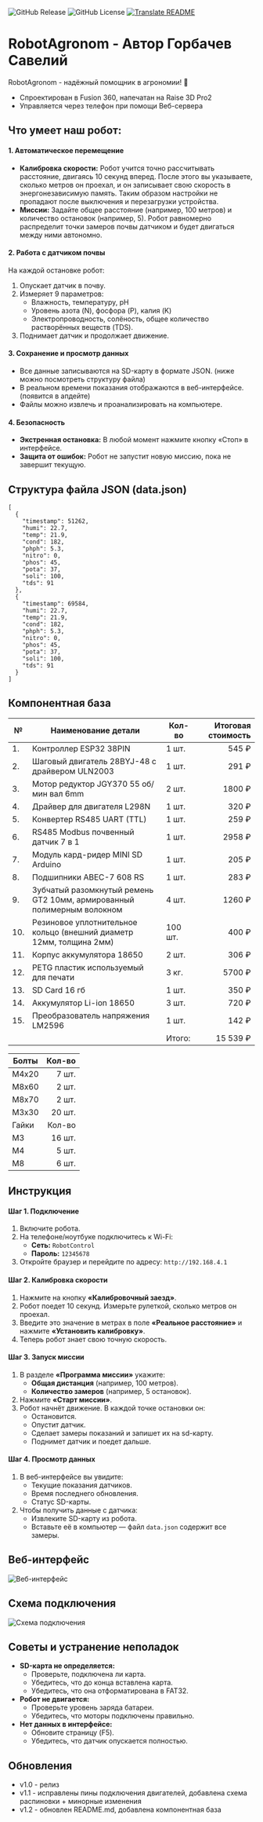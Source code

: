 ![GitHub Release](https://img.shields.io/github/v/release/Mistyowl/RobotAgronom)
![GitHub License](https://img.shields.io/github/license/Mistyowl/RobotAgronom)
[![Translate README](https://img.shields.io/badge/README-ENGLISH-blueviolet.svg)](README_EN.md) 



# RobotAgronom - Автор Горбачев Савелий
RobotAgronom - надёжный помощник в агрономии! 🌱
- Спроектирован в Fusion 360, напечатан на Raise 3D Pro2
- Управляется через телефон при помощи Веб-сервера

## Что умеет наш робот:
#### 1. Автоматическое перемещение
- **Калибровка скорости:** Робот учится точно рассчитывать расстояние, двигаясь 10 секунд вперед. После этого вы указываете, сколько метров он проехал, и он записывает свою скорость в энергонезависимую память. Таким образом настройки не пропадают после выключения и перезагрузки устройства.
- **Миссии:** Задайте общее расстояние (например, 100 метров) и количество остановок (например, 5). Робот равномерно распределит точки замеров почвы датчиком и будет двигаться между ними автономно.
#### 2. Работа с датчиком почвы
На каждой остановке робот:
1. Опускает датчик в почву.
2. Измеряет 9 параметров:
    - Влажность, температуру, pH
    - Уровень азота (N), фосфора (P), калия (K)
    - Электропроводность, солёность, общее количество растворённых веществ (TDS).
3. Поднимает датчик и продолжает движение.
#### 3. Сохранение и просмотр данных
- Все данные записываются на SD-карту в формате JSON. (ниже можно посмотреть структуру файла)
- В реальном времени показания отображаются в веб-интерфейсе. (появится в апдейте)
- Файлы можно извлечь и проанализировать на компьютере.
#### 4. Безопасность
- **Экстренная остановка:** В любой момент нажмите кнопку «Стоп» в интерфейсе.
- **Защита от ошибок:** Робот не запустит новую миссию, пока не завершит текущую.

## Структура файла JSON (data.json)
```
[
  {
    "timestamp": 51262,
    "humi": 22.7,
    "temp": 21.9,
    "cond": 182,
    "phph": 5.3,
    "nitro": 0,
    "phos": 45,
    "pota": 37,
    "soli": 100,
    "tds": 91
  },
  {
    "timestamp": 69584,
    "humi": 22.7,
    "temp": 21.9,
    "cond": 182,
    "phph": 5.3,
    "nitro": 0,
    "phos": 45,
    "pota": 37,
    "soli": 100,
    "tds": 91
  }
]
```

## Компонентная база
| № | Наименование детали | Кол-во | Итоговая стоимость |
| - | ------------------- | ------ | ------------------: |
| 1. | Контроллер ESP32 38PIN | 1 шт. | 545 ₽ |
| 2. | Шаговый двигатель 28BYJ-48 с драйвером ULN2003 | 1 шт. | 291 ₽ |
| 3. | Мотор редуктор JGY370 55 об/мин вал 6mm | 2 шт. | 1800 ₽ |
| 4. | Драйвер для двигателя L298N | 1 шт. | 320 ₽ |
| 5. | Конвертер RS485 UART (TTL) | 1 шт. | 259 ₽ |
| 6. | RS485 Modbus почвенный датчик 7 в 1 | 1 шт. | 2958 ₽ |
| 7. | Модуль кард-ридер MINI SD Arduino | 1 шт. | 205 ₽ |
| 8. | Подшипники АВЕС-7 608 RS | 1 шт. | 283 ₽ |
| 9. | Зубчатый разомкнутый ремень GT2 10мм, армированный полимерным волокном | 4 шт. | 1260 ₽ |
| 10. | Резиновое уплотнительное кольцо (внешний диаметр 12мм, толщина 2мм) | 100 шт. | 400 ₽ |
| 11. | Корпус аккумулятора 18650 | 2 шт. | 306 ₽ |
| 12. | PETG пластик используемый для печати | 3 кг. | 5700 ₽ |
| 13. | SD Card 16 гб | 1 шт. | 350 ₽ |
| 14. | Аккумулятор Li-ion 18650 | 3 шт. | 720 ₽ |
| 15. | Преобразователь напряжения LM2596 | 1 шт. | 142 ₽ |
|     |                                   | Итого: | 15 539 ₽ |

| Болты | Кол-во |
| ----- | -----: |
| M4x20 | 7 шт. |
| M8x60 | 2 шт. |
| M8x70 | 2 шт. |
| M3x30 | 20 шт. |
| Гайки | Кол-во |
| M3 | 16 шт. |
| M4 | 5 шт. |
| M8 | 6 шт. |

## Инструкция
#### Шаг 1. Подключение
1. Включите робота.
2. На телефоне/ноутбуке подключитесь к Wi-Fi:
    - **Сеть:** ```RobotControl```
    - **Пароль:** ```12345678```
3. Откройте браузер и перейдите по адресу: ```http://192.168.4.1```
#### Шаг 2. Калибровка скорости
1. Нажмите на кнопку **«Калибровочный заезд»**.
2. Робот поедет 10 секунд. Измерьте рулеткой, сколько метров он проехал.
3. Введите это значение в метрах в поле **«Реальное расстояние»** и нажмите **«Установить калибровку»**.
4. Теперь робот знает свою точную скорость.
#### Шаг 3. Запуск миссии
1. В разделе **«Программа миссии»** укажите:
    - **Общая дистанция** (например, 100 метров).
    - **Количество замеров** (например, 5 остановок).
2. Нажмите **«Старт миссии»**.
3. Робот начнёт движение. В каждой точке остановки он:
    - Остановится.
    - Опустит датчик.
    - Сделает замеры показаний и запишет их на sd-карту.
    - Поднимет датчик и поедет дальше.
#### Шаг 4. Просмотр данных
1. В веб-интерфейсе вы увидите:
    - Текущие показания датчиков.
    - Время последнего обновления.
    - Статус SD-карты.
2. Чтобы получить данные с датчика:
    - Извлеките SD-карту из робота.
    - Вставьте её в компьютер — файл ```data.json``` содержит все замеры.


## Веб-интерфейс
![Веб-интерфейс](https://github.com/Mistyowl/RobotAgronom/blob/main/src/interface.jpg)

## Схема подключения
![Схема подключения](https://github.com/Mistyowl/RobotAgronom/blob/main/src/wiring.png)


## Советы и устранение неполадок
- **SD-карта не определяется:**
    - Проверьте, подключена ли карта.
    - Убедитесь, что до конца вставлена карта.
    - Убедитесь, что она отформатирована в FAT32.
- **Робот не двигается:**
    - Проверьте уровень заряда батареи.
    - Убедитесь, что моторы подключены правильно.
- **Нет данных в интерфейсе:**
    - Обновите страницу (F5).
    - Убедитесь, что датчик опускается полностью.


## Обновления
* v1.0 - релиз
* v1.1 - исправлены пины подключения двигателей, добавлена схема распиновки + минорные изменения
* v1.2 - обновлен README.md, добавлена компонентная база